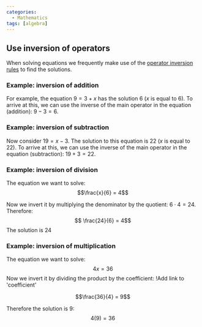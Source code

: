 ```yaml
---
categories:
  - Mathematics
tags: [algebra]
---
```


## Use inversion of operators

When solving equations we frequently make use of the
[ operator inversion rules](Inversion%20of%20operators.md) to find
the solutions.

### Example: inversion of addition

For example, the equation $9 = 3 + x$ has the solution $6$ ($x$ is equal to
$6$). To arrive at this, we can use the inverse of the main operator in the
equation (addition): $9-3 = 6$.

### Example: inversion of subtraction

Now consider $19 = x - 3$. The solution to this equation is $22$ ($x$ is equal
to $22$). To arrive at this, we can use the inverse of the main operator in the
equation (subtraction): $19 + 3 = 22$.

### Example: inversion of division

The equation we want to solve: $$\frac{x}{6} = 4$$

Now we invert it by multiplying the denominator by the quotient:
$6\cdot 4 = 24$. Therefore: $$ \frac{24}{6} = 4$$
The solution is $24$

### Example: inversion of multiplication

The equation we want to solve: $$4x = 36$$ Now we invert it by dividing the
product by the coefficient: !Add link to 'coefficient'

$$\frac{36}{4} = 9$$

Therefore the solution is $9$: $$ 4(9) = 36$$
